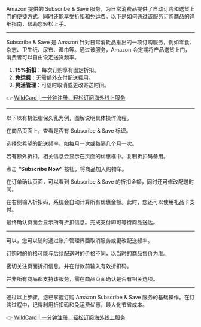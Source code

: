 

Amazon 提供的 Subscribe & Save 服务，为日常消费品提供了自动订购和送货上门的便捷方式，同时还能享受折扣和免运费。以下是如何通过该服务订购商品的详细指南，帮助您轻松上手。

---


Subscribe & Save 是 Amazon 针对日常消耗品推出的一项订购服务，例如零食、杂志、卫生纸、尿布、湿巾等。通过该服务，Amazon 会定期将产品送货上门，消费者可以自由设定送货频率。

1. **15%折扣**：每次订购享有固定折扣。
2. **免运费**：无需额外支付配送费用。
3. **灵活管理**：可随时取消或更改寄送时间。

👉 [WildCard | 一分钟注册，轻松订阅海外线上服务](https://bit.ly/bewildcard)

---


以下以有机低脂保久乳为例，图解说明具体操作流程。

在商品页面上，查看是否有 Subscribe & Save 标识。


选择您希望的配送频率，如每月一次或每隔几个月一次。


若有额外折扣，相关信息会显示在页面的优惠框中。复制折扣码备用。


点击 **“Subscribe Now”** 按钮，将商品加入购物车。


在订单确认页面，可以看到 Subscribe & Save 的折扣金额，同时还可修改配送时间。


在右侧输入折扣码，系统会自动计算所有优惠金额。此时，您还可以使用礼品卡支付。


最终确认页面会显示所有折扣信息。完成支付即可等待商品送达。


---


可以，您可以随时通过账户管理界面取消服务或更改配送频率。

订购时的价格可能与后续配送时的价格不同，以当时的商品售价为准。

密切关注页面折扣信息，并在付款前输入有效折扣码。

并非所有商品都支持该服务，需在商品页面确认是否有相关选项。

---

通过以上步骤，您已掌握订购 Amazon Subscribe & Save 服务的基础操作。在订购过程中，记得利用折扣码和免运费优惠，最大化节省成本。

👉 [WildCard | 一分钟注册，轻松订阅海外线上服务](https://bit.ly/bewildcard)
